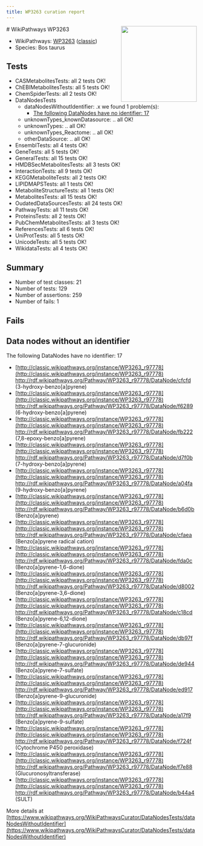 ```yaml
---
title: WP3263 curation report
---
```


<img style="float: right; width: 200px" src="https://upload.wikimedia.org/wikipedia/commons/thumb/8/83/Wplogo_with_text_500.png/640px-Wplogo_with_text_500.png" />
# WikiPathways WP3263

* WikiPathways: [WP3263](https://wikipathways.org/pathways/WP3263) ([classic](https://classic.wikipathways.org/instance/WP3263))
* Species: Bos taurus
## Tests
* CASMetabolitesTests: all 2 tests OK!
* ChEBIMetabolitesTests: all 5 tests OK!
* ChemSpiderTests: all 2 tests OK!
* DataNodesTests
    * dataNodesWithoutIdentifier: .x we found 1 problem(s):
        * [The following DataNodes have no identifier: 17](#8792c497)
    * unknownTypes_knownDatasource: .. all OK!
    * unknownTypes: .. all OK!
    * unknownTypes_Reactome: .. all OK!
    * otherDataSource: .. all OK!
* EnsemblTests: all 4 tests OK!
* GeneTests: all 5 tests OK!
* GeneralTests: all 15 tests OK!
* HMDBSecMetabolitesTests: all 3 tests OK!
* InteractionTests: all 9 tests OK!
* KEGGMetaboliteTests: all 2 tests OK!
* LIPIDMAPSTests: all 1 tests OK!
* MetaboliteStructureTests: all 1 tests OK!
* MetabolitesTests: all 15 tests OK!
* OudatedDataSourcesTests: all 24 tests OK!
* PathwayTests: all 11 tests OK!
* ProteinsTests: all 2 tests OK!
* PubChemMetabolitesTests: all 3 tests OK!
* ReferencesTests: all 6 tests OK!
* UniProtTests: all 5 tests OK!
* UnicodeTests: all 5 tests OK!
* WikidataTests: all 4 tests OK!


## Summary

* Number of test classes: 21
* Number of tests: 129
* Number of assertions: 259
* Number of fails: 1

## Fails

<a name="8792c497" />

## Data nodes without an identifier

The following DataNodes have no identifier: 17

* [http://classic.wikipathways.org/instance/WP3263_r97778](http://classic.wikipathways.org/instance/WP3263_r97778) http://rdf.wikipathways.org/Pathway/WP3263_r97778/DataNode/cfcfd (3-hydroxy-benzo[a]pyrene)
* [http://classic.wikipathways.org/instance/WP3263_r97778](http://classic.wikipathways.org/instance/WP3263_r97778) http://rdf.wikipathways.org/Pathway/WP3263_r97778/DataNode/f6289 (6-hydroxy-benzo[a]pyrene)
* [http://classic.wikipathways.org/instance/WP3263_r97778](http://classic.wikipathways.org/instance/WP3263_r97778) http://rdf.wikipathways.org/Pathway/WP3263_r97778/DataNode/fb222 (7,8-epoxy-benzo[a]pyrene)
* [http://classic.wikipathways.org/instance/WP3263_r97778](http://classic.wikipathways.org/instance/WP3263_r97778) http://rdf.wikipathways.org/Pathway/WP3263_r97778/DataNode/d7f0b (7-hydroxy-benzo[a]pyrene)
* [http://classic.wikipathways.org/instance/WP3263_r97778](http://classic.wikipathways.org/instance/WP3263_r97778) http://rdf.wikipathways.org/Pathway/WP3263_r97778/DataNode/a04fa (9-hydroxy-benzo[a]pyrene)
* [http://classic.wikipathways.org/instance/WP3263_r97778](http://classic.wikipathways.org/instance/WP3263_r97778) http://rdf.wikipathways.org/Pathway/WP3263_r97778/DataNode/b6d0b (Benzo[a]pyrene)
* [http://classic.wikipathways.org/instance/WP3263_r97778](http://classic.wikipathways.org/instance/WP3263_r97778) http://rdf.wikipathways.org/Pathway/WP3263_r97778/DataNode/cfaea (Benzo[a]pyrene radical cation)
* [http://classic.wikipathways.org/instance/WP3263_r97778](http://classic.wikipathways.org/instance/WP3263_r97778) http://rdf.wikipathways.org/Pathway/WP3263_r97778/DataNode/fda0c (Benzo[a]pyrene-1,6-dione)
* [http://classic.wikipathways.org/instance/WP3263_r97778](http://classic.wikipathways.org/instance/WP3263_r97778) http://rdf.wikipathways.org/Pathway/WP3263_r97778/DataNode/d8002 (Benzo[a]pyrene-3,6-dione)
* [http://classic.wikipathways.org/instance/WP3263_r97778](http://classic.wikipathways.org/instance/WP3263_r97778) http://rdf.wikipathways.org/Pathway/WP3263_r97778/DataNode/c18cd (Benzo[a]pyrene-6,12-dione)
* [http://classic.wikipathways.org/instance/WP3263_r97778](http://classic.wikipathways.org/instance/WP3263_r97778) http://rdf.wikipathways.org/Pathway/WP3263_r97778/DataNode/db97f (Benzo[a]pyrene-7-glucuronide)
* [http://classic.wikipathways.org/instance/WP3263_r97778](http://classic.wikipathways.org/instance/WP3263_r97778) http://rdf.wikipathways.org/Pathway/WP3263_r97778/DataNode/de944 (Benzo[a]pyrene-7-sulfate)
* [http://classic.wikipathways.org/instance/WP3263_r97778](http://classic.wikipathways.org/instance/WP3263_r97778) http://rdf.wikipathways.org/Pathway/WP3263_r97778/DataNode/ed917 (Benzo[a]pyrene-9-glucuronide)
* [http://classic.wikipathways.org/instance/WP3263_r97778](http://classic.wikipathways.org/instance/WP3263_r97778) http://rdf.wikipathways.org/Pathway/WP3263_r97778/DataNode/a17f9 (Benzo[a]pyrene-9-sulfate)
* [http://classic.wikipathways.org/instance/WP3263_r97778](http://classic.wikipathways.org/instance/WP3263_r97778) http://rdf.wikipathways.org/Pathway/WP3263_r97778/DataNode/f724f (Cytochrome P450 peroxidase)
* [http://classic.wikipathways.org/instance/WP3263_r97778](http://classic.wikipathways.org/instance/WP3263_r97778) http://rdf.wikipathways.org/Pathway/WP3263_r97778/DataNode/f7e88 (Glucuronosyltransferase)
* [http://classic.wikipathways.org/instance/WP3263_r97778](http://classic.wikipathways.org/instance/WP3263_r97778) http://rdf.wikipathways.org/Pathway/WP3263_r97778/DataNode/b44a4 (SULT)


More details at [https://www.wikipathways.org/WikiPathwaysCurator/DataNodesTests/dataNodesWithoutIdentifier](https://www.wikipathways.org/WikiPathwaysCurator/DataNodesTests/dataNodesWithoutIdentifier)

